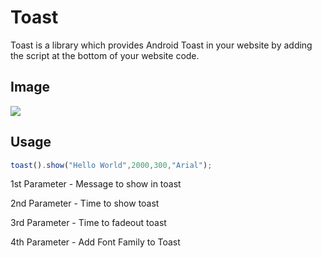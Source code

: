 # Toast

Toast is a library which provides Android Toast in your website by adding the script at the bottom of your website code.

## Image
![](http://testingteam.online/readmeb.png)
## Usage

```Javascript
toast().show("Hello World",2000,300,"Arial");
```
1st Parameter - Message to show in toast

2nd Parameter - Time to show toast

3rd Parameter - Time to fadeout toast

4th Parameter - Add Font Family to Toast
